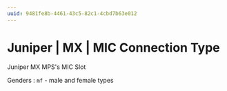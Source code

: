 ```yaml
---
uuid: 9481fe8b-4461-43c5-82c1-4cbd7b63e012
---
```

# Juniper | MX | MIC Connection Type

Juniper MX MPS's MIC Slot

Genders
: `mf` - male and female types

